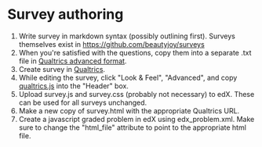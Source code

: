 # Survey authoring
1. Write survey in markdown syntax (possibly outlining first). Surveys themselves exist in https://github.com/beautyjoy/surveys
2. When you're satisfied with the questions, copy them into a separate .txt file in [Qualtrics advanced format](http://www.qualtrics.com/university/researchsuite/advanced-building/advanced-options-drop-down/import-and-export-surveys/).
3. Create survey in [Qualtrics](https://berkeley.qualtrics.com).
4. While editing the survey, click "Look & Feel", "Advanced", and copy [qualtrics.js](https://github.com/beautyjoy/llab-to-edx/blob/master/edx-js-problem/qualtrics.js) into the "Header" box.
5. Upload survey.js and survey.css (probably not necessary) to edX. These can be used for all surveys unchanged.
6. Make a new copy of survey.html with the appropriate Qualtrics URL.
7. Create a javascript graded problem in edX using edx_problem.xml. Make sure to change the "html_file" attribute to point to the appropriate html file.
